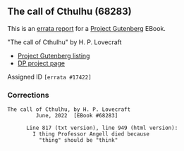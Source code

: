## The call of Cthulhu (68283) ##

This is an [errata report][1] for a [Project Gutenberg][2] EBook.

[1]: https://www.gutenberg.org/help/errata.html
[2]: https://www.gutenberg.org

"The call of Cthulhu" by H. P. Lovecraft

- [Project Gutenberg listing][3]
- [DP project page][4]

[3]: https://www.gutenberg.org/ebooks/68283
[4]: https://www.pgdp.net/c/project.php?id=projectID626b2a440f1b7

Assigned ID `[errata #17422]`

### Corrections

```
The call of Cthulhu, by H. P. Lovecraft
         June, 2022  [EBook #68283]

      Line 817 (txt version), line 949 (html version):
        I thing Professor Angell died because
          "thing" should be "think"
```

